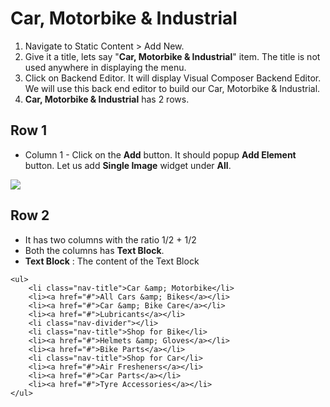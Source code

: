 # Car, Motorbike & Industrial

1. Navigate to Static Content > Add New.
2. Give it a title, lets say "**Car, Motorbike & Industrial**" item. The title is not used anywhere in displaying the menu.
3. Click on Backend Editor. It will display Visual Composer Backend Editor. We will use this back end editor to build our Car, Motorbike & Industrial.
4. **Car, Motorbike & Industrial** has 2 rows.


## Row 1

 * Column 1 - Click on the **Add** button. It should popup **Add Element** button. Let us add **Single Image** widget under **All**.

  ![](http://transvelo.github.io/docs/electro/images/single-image-seting.png)

## Row 2
* It has two columns with the ratio 1/2 + 1/2
* Both the columns has **Text Block**.
* **Text Block** : The content of the Text Block

```
<ul>
	<li class="nav-title">Car &amp; Motorbike</li>
	<li><a href="#">All Cars &amp; Bikes</a></li>
	<li><a href="#">Car &amp; Bike Care</a></li>
	<li><a href="#">Lubricants</a></li>
	<li class="nav-divider"></li>
	<li class="nav-title">Shop for Bike</li>
	<li><a href="#">Helmets &amp; Gloves</a></li>
	<li><a href="#">Bike Parts</a></li>
	<li class="nav-title">Shop for Car</li>
	<li><a href="#">Air Fresheners</a></li>
	<li><a href="#">Car Parts</a></li>
	<li><a href="#">Tyre Accessories</a></li>
</ul>
```



